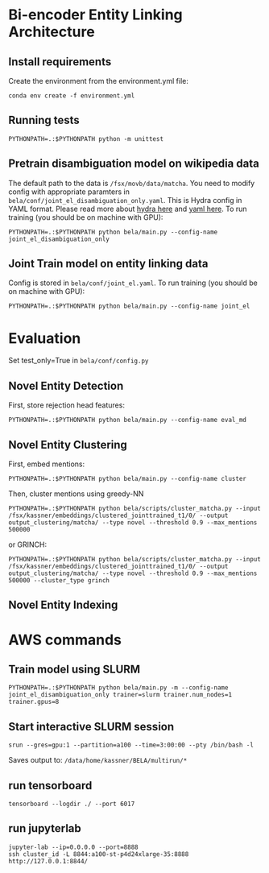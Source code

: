 # Bi-encoder Entity Linking Architecture

## Install requirements

Create the environment from the environment.yml file:

```
conda env create -f environment.yml
```

## Running tests

```
PYTHONPATH=.:$PYTHONPATH python -m unittest
```

## Pretrain disambiguation model on wikipedia data

The default path to the data is `/fsx/movb/data/matcha`. You need to modify config with appropriate paramters in `bela/conf/joint_el_disambiguation_only.yaml`. This is Hydra config in YAML format. Please read more about [hydra here](https://hydra.cc/) and [yaml here](https://docs.ansible.com/ansible/latest/reference_appendices/YAMLSyntax.html). To run training (you should be on machine with GPU):

```
PYTHONPATH=.:$PYTHONPATH python bela/main.py --config-name joint_el_disambiguation_only
```

## Joint Train model on entity linking data

Config is stored in `bela/conf/joint_el.yaml`. To run training (you should be on machine with GPU):

```
PYTHONPATH=.:$PYTHONPATH python bela/main.py --config-name joint_el
```

# Evaluation
Set test_only=True in `bela/conf/config.py`

## Novel Entity Detection
First, store rejection head features:
```
PYTHONPATH=.:$PYTHONPATH python bela/main.py --config-name eval_md
```

## Novel Entity Clustering

First, embed mentions:
```
PYTHONPATH=.:$PYTHONPATH python bela/main.py --config-name cluster
```

Then, cluster mentions using greedy-NN
```
PYTHONPATH=.:$PYTHONPATH python bela/scripts/cluster_matcha.py --input  /fsx/kassner/embeddings/clustered_jointtrained_t1/0/ --output output_clustering/matcha/ --type novel --threshold 0.9 --max_mentions 500000
```
or GRINCH:
```
PYTHONPATH=.:$PYTHONPATH python bela/scripts/cluster_matcha.py --input  /fsx/kassner/embeddings/clustered_jointtrained_t1/0/ --output output_clustering/matcha/ --type novel --threshold 0.9 --max_mentions 500000 --cluster_type grinch
```

## Novel Entity Indexing

# AWS commands

## Train model using SLURM

```
PYTHONPATH=.:$PYTHONPATH python bela/main.py -m --config-name joint_el_disambiguation_only trainer=slurm trainer.num_nodes=1 trainer.gpus=8
```

## Start interactive SLURM session
```
srun --gres=gpu:1 --partition=a100 --time=3:00:00 --pty /bin/bash -l
```

Saves output to:
`/data/home/kassner/BELA/multirun/*`

## run tensorboard
```
tensorboard --logdir ./ --port 6017
```  

## run jupyterlab
```
jupyter-lab --ip=0.0.0.0 --port=8888
ssh cluster_id -L 8844:a100-st-p4d24xlarge-35:8888
http://127.0.0.1:8844/
```